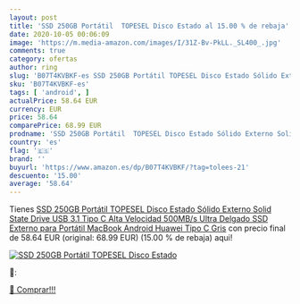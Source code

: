 ```yaml
---
layout: post
title: 'SSD 250GB Portátil  TOPESEL Disco Estado al 15.00 % de rebaja'
date: 2020-10-05 00:06:09
image: 'https://m.media-amazon.com/images/I/31Z-Bv-PkLL._SL400_.jpg'
comments: true
category: ofertas
author: ring
slug: 'B07T4KVBKF-es SSD 250GB Portátil TOPESEL Disco Estado Sólido Externo...'
sku: 'B07T4KVBKF-es'
tags: [ 'android', ]
actualPrice: 58.64 EUR
currency: EUR
price: 58.64
comparePrice: 68.99 EUR
prodname: 'SSD 250GB Portátil  TOPESEL Disco Estado Sólido Externo Solid State Drive  USB 3.1 Tipo C Alta Velocidad 500MB/s  Ultra Delgado SSD Externo para Portátil MacBook Android Huawei Tipo C  Gris'
country: 'es'
flag: '🇪🇸'
brand: ''
buyurl: 'https://www.amazon.es/dp/B07T4KVBKF/?tag=tolees-21'
descuento: '15.00'
average: '58.64'
---
```


Tienes [SSD 250GB Portátil  TOPESEL Disco Estado Sólido Externo Solid State Drive  USB 3.1 Tipo C Alta Velocidad 500MB/s  Ultra Delgado SSD Externo para Portátil MacBook Android Huawei Tipo C  Gris](https://www.amazon.es/dp/B07T4KVBKF/?tag=tolees-21) con precio final de  58.64 EUR (original: 68.99 EUR) (15.00 %  de rebaja) aqui!

[![SSD 250GB Portátil  TOPESEL Disco Estado](https://m.media-amazon.com/images/I/31Z-Bv-PkLL._SL400_.jpg)](https://www.amazon.es/dp/B07T4KVBKF/?tag=tolees-21)

🔎:


[🛒 Comprar!!!](https://www.amazon.es/dp/B07T4KVBKF/?tag=tolees-21)
